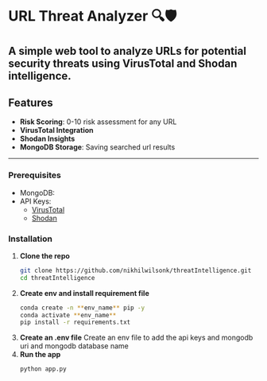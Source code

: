 # URL Threat Analyzer 🔍🛡️

A simple web tool to analyze URLs for potential security threats using VirusTotal and Shodan intelligence.
---

## Features
- **Risk Scoring**: 0-10 risk assessment for any URL
- **VirusTotal Integration**
- **Shodan Insights**
- **MongoDB Storage**: Saving searched url results

---

### Prerequisites
- MongoDB:
- API Keys:
  - [VirusTotal](https://www.virustotal.com/)
  - [Shodan](https://www.shodan.io/)

### Installation
1. **Clone the repo**
   ```bash
   git clone https://github.com/nikhilwilsonk/threatIntelligence.git
   cd threatIntelligence
2. **Create env and install requirement file**
    ```bash
    conda create -n **env_name** pip -y 
    conda activate **env_name**
    pip install -r requirements.txt
3. **Create an .env file**
    Create an env file to add the api keys and mongodb uri and mongodb database name
3. **Run the app**
    ```bash
    python app.py


